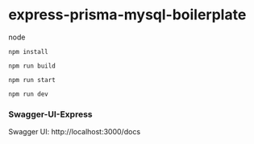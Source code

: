 # express-prisma-mysql-boilerplate

node

```
npm install
```

```
npm run build
```

```
npm run start
```

```
npm run dev
```

### Swagger-UI-Express

Swagger UI: http://localhost:3000/docs